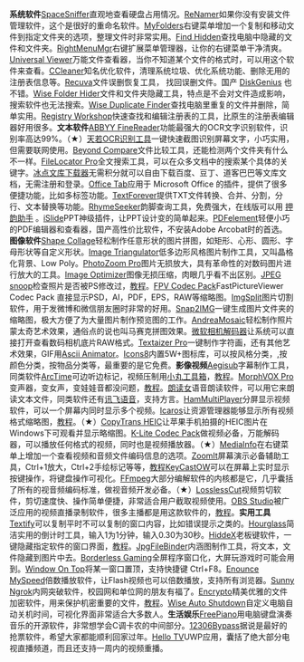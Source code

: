 **系统软件**[SpaceSniffer](https://www.runningcheese.com/go?url=https://www.fosshub.com/SpaceSniffer.html)直观地查看硬盘占用情况。[ReNamer](https://www.runningcheese.com/go?url=https://karanpc.com/renamer-latest/)如果你没有安装文件管理软件，这个是很好的重命名软件。[MyFolders](https://www.runningcheese.com/go?url=https://www.coretechnologies.com/products/MyFolders/)右键菜单增加一个复制和移动文件到指定文件夹的选项，整理文件时非常实用。[Find Hidden](https://www.runningcheese.com/go?url=http://www.ouyaoxiazai.com/soft/yyrj/65/16191.html)查找电脑中隐藏的文件和文件夹。[RightMenuMgr](https://www.runningcheese.com/go?url=https://www.3987.com/xiazai/1/12/20821.html)右键扩展菜单管理器，让你的右键菜单干净清爽。[Universal Viewer](https://www.runningcheese.com/go?url=http://www.uvviewsoft.com/uviewer/download.htm)万能文件查看器，当你不知道某个文件的格式时，可以用这个软件来查看。[CCleaner](https://www.runningcheese.com/go?url=http://www.piriform.com/ccleaner)知名优化软件，清理系统垃圾、优化系统功能、删除无用的注册表信息等。[Recuva](https://www.runningcheese.com/go?url=http://www.piriform.com/recuva)文件误删恢复工具， 找回误删文件。国产 [DiskGenius](https://www.runningcheese.com/go?url=http://www.diskgenius.cn/) 也不错。[Wise Folder Hider](https://www.runningcheese.com/go?url=https://www.wisecleaner.com.cn/wise-folder-hider-free.html)文件和文件夹隐藏工具，特点是不会对文件造成影响，搜索软件也无法搜索。[Wise Duplicate Finder](https://www.runningcheese.com/go?url=https://www.wisecleaner.com.cn/wise-duplicate-finder.html)查找电脑里重复的文件并删除，简单实用。[Registry Workshop](https://www.runningcheese.com/go?url=http://www.pc6.com/softview/SoftView_7987.html)快速查找和编辑注册表的工具，比原生的注册表编辑器好用很多。**文本软件**[ABBYY FineReader](https://www.runningcheese.com/go?url=http://www.abbyy.cn/finereader/)功能最强大的OCR文字识别软件，识别率高达99%。（★）[天若OCR识别工具](https://www.runningcheese.com/go?url=https://www.52pojie.cn/thread-692917-1-1.html)一键快速截图识别屏幕文字，小巧实用，但需要联网使用。[Beyond Compare](https://www.runningcheese.com/go?url=https://www.scootersoftware.com/download.php)文件比较工具，还能检测两个文件夹有什么不一样。[FileLocator Pro](https://www.runningcheese.com/go?url=https://www.mythicsoft.com/filelocatorpro/)全文搜索工具，可以在众多文档中的搜索某个具体的关键字。[冰点文库下载器](https://www.runningcheese.com/go?url=http://www.bingdian001.com/?p=30)无需积分就可以自由下载百度、豆丁、道客巴巴等文库文档，无需注册和登录。[Office Tab](https://www.runningcheese.com/go?url=https://www.extendoffice.com/product/office-tab.html)应用于 Microsoft Office 的插件，提供了很多便捷功能，比如多标签功能。[TextForever](https://www.runningcheese.com/go?url=http://www.orsoon.com/soft/2473.html)提供TXT文件转换、合并、分割，分行、文本替换等功能。[RhymeSeeker](https://www.runningcheese.com/go?url=http://www.ouyaoxiazai.com/soft/jyjx/118/9287.html)韵脚查询工具，免费强大，在线版可以用 [押韵助手](https://www.runningcheese.com/go?url=http://yun.buzhundong.com/) 。[iSlide](https://www.runningcheese.com/go?url=https://www.islide.cc/)PPT神级插件，让PPT设计变的简单起来。[PDFelement](https://www.runningcheese.com/go?url=https://pdf.wondershare.cn/)轻便小巧的PDF编辑器和查看器，国产高性价比软件，不安装Adobe Arcobat时的首选。**图像软件**[Shape Collage](https://www.runningcheese.com/go?url=http://www.shapecollage.com/)轻松制作任意形状的图片拼图，如矩形、心形、圆形、字母形状等自定义形状。[Image Triangulator](https://www.runningcheese.com/go?url=http://www.conceptfarm.ca/2013/portfolio/image-triangulator/)低多边形风格图片制作工具，又叫晶格化背景、Low Poly。[PhotoZoom Pro](https://www.runningcheese.com/go?url=http://www.benvista.com/)图片无损放大，具有革命性的对数码图片进行放大的工具。[Image Optimizer](https://www.runningcheese.com/go?url=http://www.crsky.com/soft/359.html)图像无损压缩，肉眼几乎看不出区别。[JPEG snoop](https://www.runningcheese.com/go?url=https://www.impulseadventure.com/photo/jpeg-snoop.html)检查照片是否被PS修改过，[教程](https://www.runningcheese.com/go?url=http://blog.sina.com.cn/s/blog_149b31ac60102wepu.html)。[FPV Codec Pack](https://www.runningcheese.com/go?url=http://www.fastpictureviewer.com/codecs/)FastPictureViewer Codec Pack 直接显示PSD，AI，PDF，EPS，RAW等缩略图。[ImgSplit](https://www.runningcheese.com/go?url=http://www.downxia.com/downinfo/100691.html)图片切割软件，用于发微博和微信朋友圈时非常的好用。[Snap2IMG](https://www.runningcheese.com/go?url=http://www.greenxf.com/soft/59677.html)一键生成图片文件夹的缩略图，极大方便了为大量图片制作预览图的工作。[AndreaMosaic](https://www.runningcheese.com/go?url=http://www.cr173.com/soft/115130.html)轻松制作照片蒙太奇艺术效果，通俗点的说也叫马赛克拼图效果。[微软相机解码器](https://www.runningcheese.com/go?url=https://www.microsoft.com/zh-cn/download/details.aspx?id=26829)让系统可以直接打开查看数码相机底片RAW格式。[Textaizer Pro](https://www.runningcheese.com/go?url=https://mosaizer.com/Textaizer/)一键制作字符画，还有其他艺术效果，GIF用[Ascii Animator](https://www.runningcheese.com/go?url=http://www.pc6.com/softview/SoftView_57332.html)。[Icons8](https://www.runningcheese.com/go?url=https://icons8.com/)内置5W+图标库，可以按风格分类，,按颜色分类，按物品分类等，最重要的是它免费。**影像视频**[Aegisub](https://www.runningcheese.com/go?url=http://www.aegisub.org/downloads/)字幕制作工具，同类软件[ArcTime](https://www.runningcheese.com/go?url=http://www.arctime.org/)可边听边标记，视频压制用[小丸工具箱](https://www.runningcheese.com/go?url=http://maruko.appinn.me/)，[教程](https://www.runningcheese.com/go?url=http://www.bilibili.com/video/av2201663/)。[MorphVOX Pro](https://www.runningcheese.com/go?url=https://screamingbee.com/Product/MorphVOX.aspx)变声器，变女声，变娃娃音都没问题，[教程](https://www.runningcheese.com/go?url=https://www.bilibili.com/video/av2036406/)。[朗读女](https://www.runningcheese.com/go?url=http://www.443w.com/tts/)语音朗读软件，可以用它来朗读文本文件，同类软件还有[讯飞语音](https://www.runningcheese.com/go?url=http://www.uzzf.com/soft/311222.html)，支持方言。[HamMultiPlayer](https://www.runningcheese.com/go?url=http://hammultiplayer.org/)分屏显示视频软件，可以一个屏幕内同时显示多个视频。[Icaros](https://www.runningcheese.com/go?url=http://shark007.net/forum/Forum-Icaros-Development)让资源管理器能够显示所有视频格式缩略图，[教程](https://www.runningcheese.com/go?url=http://www.oyksoft.com/soft/21518.html)。（★）[CopyTrans HEIC](https://www.runningcheese.com/go?url=https://www.copytrans.net/copytransheic/)让苹果手机拍摄的HEIC图片在Windows下可观看并显示略缩图。[K-Lite Codec Pack](https://www.runningcheese.com/go?url=http://www.codecguide.com/)做视频必备，万能解码器，可以播放任何格式的视频，同时也是视频播放器。（★）[MediaInfo](https://www.runningcheese.com/go?url=https://mediaarea.net/en/MediaInfo)在右键菜单上增加一个查看视频和音频文件编码信息的选项。[ZoomIt](https://www.runningcheese.com/go?url=https://docs.microsoft.com/zh-cn/sysinternals/downloads/zoomit)屏幕演示必备辅助工具，Ctrl+1放大，Ctrl+2手绘标记等等，[教程](https://www.runningcheese.com/go?url=https://jingyan.baidu.com/article/e6c8503c70e9b8e54e1a186c.html)[KeyCastOW](https://www.runningcheese.com/go?url=https://brookhong.github.io/2014/04/28/keycast-on-windows.html)可以在屏幕上实时显示按键操作，将键盘操作可视化。[FFmpeg](https://www.runningcheese.com/go?url=http://ffmpeg.org/)大部分编解软件的内核都是它，几乎囊括了所有的视音频编码标准，做视音频开发必备。（★）[LosslessCut](https://www.runningcheese.com/go?url=https://github.com/mifi/lossless-cut)视频剪切软件，剪切速度快、操作简单便捷，非常适合用户截取视频使用。[OBS Studio](https://www.runningcheese.com/go?url=https://obsproject.com/)被广泛应用的视频直播录制软件，很多主播都是用这款软件的，[教程](https://www.runningcheese.com/go?url=http://www.pc6.com/softview/SoftView_410276.html)。**实用工具**[Textify](https://www.runningcheese.com/go?url=http://rammichael.com/textify)可以复制平时不可以复制的窗口内容，比如错误提示之类的。[Hourglass](https://www.runningcheese.com/go?url=https://chris.dziemborowicz.com/apps/hourglass/)简洁实用的倒计时工具，输入1为1分钟，输入0.30为30秒。[HiddeX](https://www.runningcheese.com/go?url=http://dejavu.narod.ru/hiddex.html#)老板键软件，一键隐藏指定软件的窗口界面，[教程](https://www.runningcheese.com/go?url=http://www.xz7.com/dir/376428.html)。[JpgFileBinder](https://www.runningcheese.com/go?url=https://www.xp510.com/xiazai/Graphics/ImageProces/24872.html)内涵图制作工具，将文本，文件隐藏到图片中去。[Borderless Gaming](https://www.runningcheese.com/go?url=https://github.com/Codeusa/Borderless-Gaming)全屏程序窗口化，大屏玩游戏时可能会用到。[Window On Top](https://www.runningcheese.com/go?url=http://down.tech.sina.com.cn/page/55028.html)将某一窗口置顶，支持快捷键 Ctrl+F8。[Enounce MySpeed](https://www.runningcheese.com/go?url=https://www.newasp.net/soft/324954.html)倍数播放软件，让Flash视频也可以倍数播放，支持所有浏览器。[Sunny Ngrok](https://www.runningcheese.com/go?url=https://www.ngrok.cc/)内网突破软件，校园网和单位网的朋友有福了。[Encrypto](https://www.runningcheese.com/go?url=https://macpaw.com/encrypto)精美优雅的文件加密软件，用来保护机密重要的文件，[教程](https://www.runningcheese.com/go?url=https://www.iplaysoft.com/encrypto.html)。[Wise Auto Shutdown](https://www.runningcheese.com/go?url=https://www.wisecleaner.com.cn/wise-auto-shutdown.html)自定义电脑自动关机时间，可视化界面非常适合大多数人。**生活娱乐**[FreePiano](https://www.runningcheese.com/go?url=http://freepiano.tiwb.com/cn/)用电脑键盘演奏音乐的开源软件，非常想学会C调卡农的中间部分。[12306Bypass](https://www.runningcheese.com/go?url=http://www.12306bypass.com/)据说是最好的抢票软件，希望大家都能顺利回家过年。[Hello TV](https://www.runningcheese.com/go?url=https://www.microsoft.com/zh-cn/store/p/hello-tv/9nblggh4ts8g)UWP应用，囊括了绝大部分电视直播频道，而且还支持一周内的视频重播。